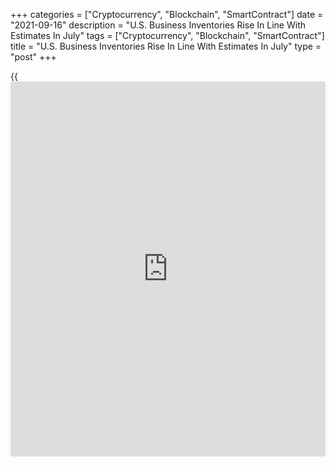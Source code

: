 +++
categories = ["Cryptocurrency", "Blockchain", "SmartContract"]
date = "2021-09-16"
description = "U.S. Business Inventories Rise In Line With Estimates In July"
tags = ["Cryptocurrency", "Blockchain", "SmartContract"]
title = "U.S. Business Inventories Rise In Line With Estimates In July"
type = "post"
+++

{{<iframe id="large-banner" src="https://www.bounty.group/#slide=28.0" width="100%" height="600" scrolling="no" style="border: 0px solid rgb(216, 221, 230); border-radius: 3px;">}}

Business inventories increased in line with economist estimates in the
month of July, the Commerce Department revealed in a report released on
Thursday.

The report said [business][1] inventories rose by 0.5 percent in July
after climbing by an upwardly revised 0.9 percent in June.

Economists had expected business inventories to rise by 0.5 percent
compared to the 0.8 percent increase originally reported for the
previous month.

Wholesale and manufacturing inventories climbed by 0.6 percent and 0.5
percent, respectively, while retail inventories rose by 0.4 percent.

The Commerce Department said business sales also increased by 0.5
percent in July after jumping by 1.6 percent in June.

Wholesale and manufacturing sales surged by 2.0 percent and 1.6 percent,
respectively, more than offsetting a 2.2 percent slump in retail sales.

With inventories and sales both rising, the total business
inventories/sales ratio came in at 1.25 in July, unchanged from the
previous month.

"Inventories will stay scant relative to sales for the rest of 2021,"
said Oren Klachkin, Lead U.S. Economist at Oxford Economics. "Strong
demand and supply side pressures in the form of high input prices,
logistical bottlenecks, hiring constraints, and raw material shortages
will drag on inventory restocking efforts."

He added, "We expect to see a more constructive environment for
inventory growth next year as supply chain pressures ease and sales
return to more normal and predictable patterns."

For comments and feedback [contact](https://www.playgroundfx.com/contact/): editorial@rtt[news](https://www.letsplayfx.com/blog/forex-news-website/).com

[Economic News][2]

 **What parts of the world are seeing the best (and worst) economic
performances lately? Click[here][3] to check out our [Econ Scorecard][3]
and find out! See up-to-the-moment [ranking](https://www.playgroundfx.com/blog/crypto-exchange-ranking/)s for the best and worst
performers in [GDP][4], [unemployment rate][5], [inflation][6] and much
more.**

   1. www.rtt[news](https://www.letsplayfx.com/blog/forex-news-website/).com/Content/Business.aspx
   2. www.rtt[news](https://www.letsplayfx.com/blog/forex-news-website/).com/Content/EconomicNews.aspx
   3. www.rtt[news](https://www.letsplayfx.com/blog/forex-news-website/).com/economic-scorecard/world-rank/industrial-production/highest-performance.aspx
   4. www.rtt[news](https://www.letsplayfx.com/blog/forex-news-website/).com/economic-scorecard/world-rank/GDP/highest-performance.aspx
   5. www.rtt[news](https://www.letsplayfx.com/blog/forex-news-website/).com/economic-scorecard/world-rank/unemployment-rate/lowest-performance.aspx
   6. www.rtt[news](https://www.letsplayfx.com/blog/forex-news-website/).com/economic-scorecard/world-rank/CPI/highest-performance.aspx